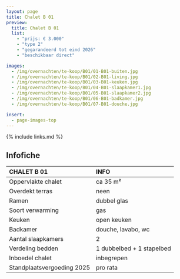 ```yaml
---
layout: page
title: Chalet B 01
preview:
  title: Chalet B 01
  list:
    - "prijs: € 3.000"
    - "type 2"
    - "gegarandeerd tot eind 2026"
    - "beschikbaar direct"

images:
  - /img/overnachten/te-koop/B01/01-B01-buiten.jpg
  - /img/overnachten/te-koop/B01/02-B01-living.jpg
  - /img/overnachten/te-koop/B01/03-B01-keuken.jpg
  - /img/overnachten/te-koop/B01/04-B01-slaapkamer1.jpg
  - /img/overnachten/te-koop/B01/05-B01-slaapkamer2.jpg
  - /img/overnachten/te-koop/B01/06-B01-badkamer.jpg
  - /img/overnachten/te-koop/B01/07-B01-douche.jpg

insert:
  - page-images-top
---
```


{% include links.md %}

## Infofiche

| CHALET B 01                | INFO                      |
| :------------------------- | :------------------------ |
| Oppervlakte chalet         | ca 35 m²                  |
| Overdekt terras            | neen                      |
| Ramen                      | dubbel glas               |
| Soort verwarming           | gas                       |
| Keuken                     | open keuken               |
| Badkamer                   | douche, lavabo, wc        |
| Aantal slaapkamers         | 2                         |
| Verdeling bedden           | 1 dubbelbed + 1 stapelbed |
| Inboedel chalet            | inbegrepen                |
| Standplaatsvergoeding 2025 | pro rata                  |
